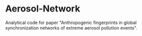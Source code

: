 # Aerosol-Network
Analytical code for paper "Anthropogenic fingerprints in global synchronization networks of extreme aerosol pollution events".
